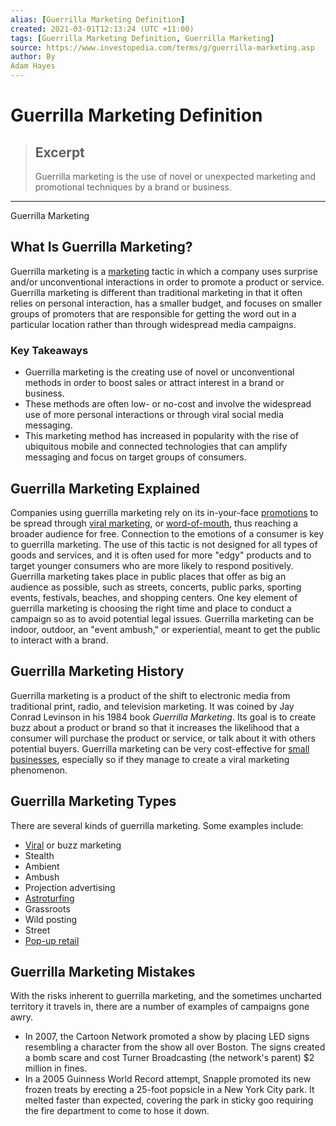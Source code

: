 ```yaml
---
alias: [Guerrilla Marketing Definition]
created: 2021-03-01T12:13:24 (UTC +11:00)
tags: [Guerrilla Marketing Definition, Guerrilla Marketing]
source: https://www.investopedia.com/terms/g/guerrilla-marketing.asp
author: By
Adam Hayes
---
```


# Guerrilla Marketing Definition

> ## Excerpt
> Guerrilla marketing is the use of novel or unexpected marketing and promotional techniques by a brand or business.

---

Guerrilla Marketing
## What Is Guerrilla Marketing?

Guerrilla marketing is a [marketing](https://www.investopedia.com/terms/m/marketing.asp) tactic in which a company uses surprise and/or unconventional interactions in order to promote a product or service. Guerrilla marketing is different than traditional marketing in that it often relies on personal interaction, has a smaller budget, and focuses on smaller groups of promoters that are responsible for getting the word out in a particular location rather than through widespread media campaigns.

### Key Takeaways

-   Guerrilla marketing is the creating use of novel or unconventional methods in order to boost sales or attract interest in a brand or business.
-   These methods are often low- or no-cost and involve the widespread use of more personal interactions or through viral social media messaging.
-   This marketing method has increased in popularity with the rise of ubiquitous mobile and connected technologies that can amplify messaging and focus on target groups of consumers.

## Guerrilla Marketing Explained

Companies using guerrilla marketing rely on its in-your-face [promotions](https://www.investopedia.com/terms/p/promotion.asp) to be spread through [viral marketing](https://www.investopedia.com/terms/v/viral-marketing.asp), or [word-of-mouth](https://www.investopedia.com/terms/w/word-of-mouth-marketing.asp), thus reaching a broader audience for free. Connection to the emotions of a consumer is key to guerrilla marketing. The use of this tactic is not designed for all types of goods and services, and it is often used for more "edgy" products and to target younger consumers who are more likely to respond positively. Guerrilla marketing takes place in public places that offer as big an audience as possible, such as streets, concerts, public parks, sporting events, festivals, beaches, and shopping centers. One key element of guerrilla marketing is choosing the right time and place to conduct a campaign so as to avoid potential legal issues. Guerrilla marketing can be indoor, outdoor, an "event ambush," or experiential, meant to get the public to interact with a brand.

## Guerrilla Marketing History

Guerrilla marketing is a product of the shift to electronic media from traditional print, radio, and television marketing. It was coined by Jay Conrad Levinson in his 1984 book _Guerrilla Marketing_. Its goal is to create buzz about a product or brand so that it increases the likelihood that a consumer will purchase the product or service, or talk about it with others potential buyers. Guerrilla marketing can be very cost-effective for [small businesses](https://www.investopedia.com/articles/financial-theory/11/small-business-marketing-techniques.asp), especially so if they manage to create a viral marketing phenomenon.

## Guerrilla Marketing Types

There are several kinds of guerrilla marketing. Some examples include:

-   [Viral](https://www.investopedia.com/terms/v/viral-marketing.asp) or buzz marketing
-   Stealth
-   Ambient
-   Ambush
-   Projection advertising
-   [Astroturfing](https://www.investopedia.com/terms/r/rent-a-crowd.asp)
-   Grassroots
-   Wild posting
-   Street
-   [Pop-up retail](https://www.investopedia.com/terms/p/pop-up-retail.asp)

## Guerrilla Marketing Mistakes

With the risks inherent to guerrilla marketing, and the sometimes uncharted territory it travels in, there are a number of examples of campaigns gone awry.

-   In 2007, the Cartoon Network promoted a show by placing LED signs resembling a character from the show all over Boston. The signs created a bomb scare and cost Turner Broadcasting (the network's parent) $2 million in fines.
-   In a 2005 Guinness World Record attempt, Snapple promoted its new frozen treats by erecting a 25-foot popsicle in a New York City park. It melted faster than expected, covering the park in sticky goo requiring the fire department to come to hose it down.
